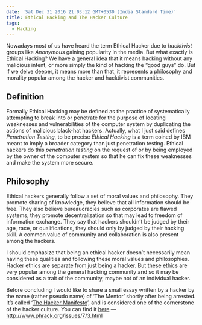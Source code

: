 ```yaml
---
date: 'Sat Dec 31 2016 21:03:12 GMT+0530 (India Standard Time)'
title: Ethical Hacking and The Hacker Culture
tags:
  - Hacking
---
```


Nowadays most of us have heard the term Ethical Hacker due to _hacktivist_ groups like _Anonymous_ gaining popularity in the media. But what exactly is Ethical Hacking? We have a general idea that it means hacking without any malicious intent, or more simply the kind of hacking the “good guys” do. But if we delve deeper, it means more than that, it represents a philosophy and morality popular among the hacker and hacktivist communities.

## Definition

Formally Ethical Hacking may be defined as the practice of systematically attempting to break into or penetrate for the purpose of locating weaknesses and vulnerabilities of the computer system by duplicating the actions of malicious black-hat hackers. Actually, what I just said defines _Penetration Testing_, to be precise _Ethical Hacking_ is a term coined by IBM meant to imply a broader category than just penetration testing. Ethical hackers do this _penetration testing_ on the request of or by being employed by the owner of the computer system so that he can fix these weaknesses and make the system more secure.


## Philosophy

Ethical hackers generally follow a set of moral values and philosophy. They promote sharing of knowledge, they believe that all information should be free. They also believe bureaucracies such as corporates are flawed systems, they promote decentralization so that may lead to freedom of information exchange. They say that hackers shouldn’t be judged by their age, race, or qualifications, they should only by judged by their hacking skill. A common value of community and collaboration is also present among the hackers.

I should emphasize that being an ethical hacker doesn’t necessarily mean having these qualities and following these moral values and philosophies. Hacker ethics are separate from just being a hacker. But these ethics are very popular among the general hacking community and so it may be considered as a trait of the community, maybe not of an individual hacker.

Before concluding I would like to share a small essay written by a hacker by the name (rather pseudo name) of ‘The Mentor’ shortly after being arrested. It’s called ‘[The Hacker Manifesto](http://www.phrack.org/issues/7/3.html)’, and is considered one of the cornerstone of the hacker culture. You can find it [here](http://www.phrack.org/issues/7/3.html) — http://www.phrack.org/issues/7/3.html
